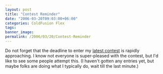 ```yaml
---
layout: post
title: "Contest Reminder"
date: "2006-03-20T09:03:00+06:00"
categories: ColdFusion Flex 
tags: 
banner_image: 
permalink: /2006/03/20/Contest-Reminder
---
```


Do not forget that the deadline to enter my <a href="http://ray.camdenfamily.com/index.cfm/2006/2/22/Advanced-Contest-Announced">latest contest</a> is rapidly approaching. I know not everyone is super-pleased with the contest, but I'd like to see some people attempt this. (I haven't gotten any entries yet, but maybe folks are doing what I typically do, wait till the last minute.)